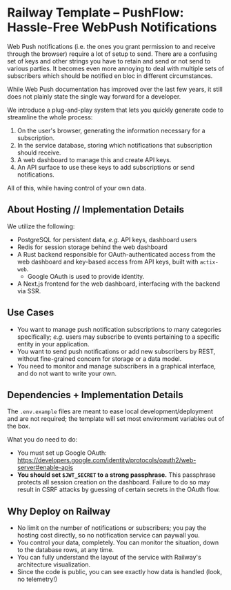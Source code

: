 # Railway Template – PushFlow: Hassle-Free WebPush Notifications

Web Push notifications (i.e. the ones you grant permission to and receive through the browser) require a lot of setup to
send.
There are a confusing set of keys and other strings you have to retain and send or not send to various parties.
It becomes even more annoying to deal with multiple sets of subscribers which should be notified en bloc in different
circumstances.

While Web Push documentation has improved over the last few years, it still does not plainly state the single way
forward for a developer.

We introduce a plug-and-play system that lets you quickly generate code to streamline the whole process:

1. On the user's browser, generating the information necessary for a subscription.
2. In the service database, storing which notifications that subscription should receive.
3. A web dashboard to manage this and create API keys.
4. An API surface to use these keys to add subscriptions or send notifications.

All of this, while having control of your own data.

## About Hosting // Implementation Details

We utilize the following:

* PostgreSQL for persistent data, *e.g.* API keys, dashboard users
* Redis for session storage behind the web dashboard
* A Rust backend responsible for OAuth-authenticated access from the web dashboard and key-based access from API keys,
  built with `actix-web`.
    * Google OAuth is used to provide identity.
* A Next.js frontend for the web dashboard, interfacing with the backend via SSR.

## Use Cases

* You want to manage push notification subscriptions to many categories specifically; *e.g.* users may subscribe to
  events pertaining to a specific entity in your application.
* You want to send push notifications or add new subscribers by REST, without fine-grained concern for storage or a data
  model.
* You need to monitor and manage subscribers in a graphical interface, and do not want to write your own.

## Dependencies + Implementation Details

The `.env.example` files are meant to ease local development/deployment and are not required; the template will set most
environment variables out of the box.

What you do need to do:
* You must set up Google OAuth: https://developers.google.com/identity/protocols/oauth2/web-server#enable-apis
* **You should set `$JWT_SECRET` to a strong passphrase.** This passphrase protects all session creation on the
  dashboard. Failure to do so may result in CSRF attacks by guessing of certain secrets in the OAuth flow.

## Why Deploy on Railway

* No limit on the number of notifications or subscribers; you pay the hosting cost directly, so no notification service
  can paywall you.
* You control your data, completely. You can monitor the situation, down to the database rows, at any time.
* You can fully understand the layout of the service with Railway's architecture visualization.
* Since the code is public, you can see exactly how data is handled (look, no telemetry!)
